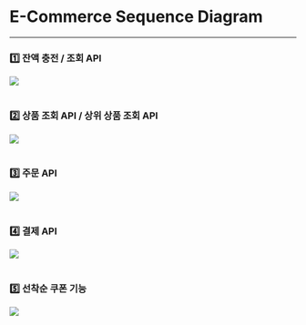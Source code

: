# E-Commerce Sequence Diagram

---

### 1️⃣ 잔액 충전 / 조회 API
[![](https://mermaid.ink/img/pako:eNqVkzFLAzEUx79KyKTYCjreUBBcHBTBTW4Jd2l72LucaW6QUlCoS62I0GpbbLnSSUQ4tEqHfqMk38Gkd9oSO7RDIHnv_3sv-fNSgw5xMbRgFV9GOHDwoYdKFPl2AECIKPMcL0QBA_JmwgczMZiIp6lsTs20eIlFfG1G-X2iCNlIgGy3-PBNPsy0RK8TwjCo4CIDpGgWt8DeLhDDtuiMgBglst8CB6dHmjKE-UJhJ-1sGXrRb4uPd42kea1ccZsFFnf45ySjNbZCnFdF8ma7lONJV_a6S-209N-rjF6DR373tZ4f-ws_vl9F3NjAj1S_sR_Pt1m6OQVbaZHtTXxZ5kWvwcetdd3JLjxnMpNgDvqY-shz1aDW5pZBVsY-tqGlti6iFza0g7rSoYiRs6vAgRajEc5BSqJSGVpFVKmqUxS6iP2O-F9Uzeo5IYszdj1G6HH6L-bfo_4Dl3umJg?type=png)](https://mermaid.live/edit#pako:eNqVkzFLAzEUx79KyKTYCjreUBBcHBTBTW4Jd2l72LucaW6QUlCoS62I0GpbbLnSSUQ4tEqHfqMk38Gkd9oSO7RDIHnv_3sv-fNSgw5xMbRgFV9GOHDwoYdKFPl2AECIKPMcL0QBA_JmwgczMZiIp6lsTs20eIlFfG1G-X2iCNlIgGy3-PBNPsy0RK8TwjCo4CIDpGgWt8DeLhDDtuiMgBglst8CB6dHmjKE-UJhJ-1sGXrRb4uPd42kea1ccZsFFnf45ySjNbZCnFdF8ma7lONJV_a6S-209N-rjF6DR373tZ4f-ws_vl9F3NjAj1S_sR_Pt1m6OQVbaZHtTXxZ5kWvwcetdd3JLjxnMpNgDvqY-shz1aDW5pZBVsY-tqGlti6iFza0g7rSoYiRs6vAgRajEc5BSqJSGVpFVKmqUxS6iP2O-F9Uzeo5IYszdj1G6HH6L-bfo_4Dl3umJg)
<br><br>
### 2️⃣ 상품 조회 API / 상위 상품 조회 API
[![](https://mermaid.ink/img/pako:eNqdVMFOwkAQ_ZXNXgUT9dYDiYkXDxoTb6aXTbtAI-1i2R4M4UDkYBRjNGiQUILxKCaNQOyhX9Tu_oPbFkXbIshtd_a9N7NvJlOHClExlGANn1nYUPCehkom0mUDgCoyqaZoVWRQwJuTwPaYPWGPLr9yk8_sosnvL1PRFy8YpbDBjSN0eMsBvNMOBq_81gshh4RiUMFFCkgxmU4CW5uzHIA9O7zXBrtH-yErAcwXChsxTkrgWa_D3t9CShwPkRmVzGnDh2A8mbFDWgY4L0TyyXQxL3C6_Kn7I10ITf1qEedvL7YjL1i_tY4laVqWM3HnBGHa9z88sMNsz3cE0XZ911kqE5EXG7yK5sru_6fQVGviQn91cS2dJROVKTIY-ePhGmO2XGzl2csw3L4LrqcwB3Vs6khTxWKoh0IypGWsYxlK4qgi81SGstEQOGRRcnxuKFCipoVz0CRWqQylIqrUxM2qqoh-rZTvqNgCJ4TM71jVKDEP4j0UraPGJ6uffpI?type=png)](https://mermaid.live/edit#pako:eNqdVMFOwkAQ_ZXNXgUT9dYDiYkXDxoTb6aXTbtAI-1i2R4M4UDkYBRjNGiQUILxKCaNQOyhX9Tu_oPbFkXbIshtd_a9N7NvJlOHClExlGANn1nYUPCehkom0mUDgCoyqaZoVWRQwJuTwPaYPWGPLr9yk8_sosnvL1PRFy8YpbDBjSN0eMsBvNMOBq_81gshh4RiUMFFCkgxmU4CW5uzHIA9O7zXBrtH-yErAcwXChsxTkrgWa_D3t9CShwPkRmVzGnDh2A8mbFDWgY4L0TyyXQxL3C6_Kn7I10ITf1qEedvL7YjL1i_tY4laVqWM3HnBGHa9z88sMNsz3cE0XZ911kqE5EXG7yK5sru_6fQVGviQn91cS2dJROVKTIY-ePhGmO2XGzl2csw3L4LrqcwB3Vs6khTxWKoh0IypGWsYxlK4qgi81SGstEQOGRRcnxuKFCipoVz0CRWqQylIqrUxM2qqoh-rZTvqNgCJ4TM71jVKDEP4j0UraPGJ6uffpI)
<br><br>
### 3️⃣ 주문 API
[![](https://mermaid.ink/img/pako:eNp9U0FPwjAU_itNTxrhD-zAyasnb6aXhlVYdN0c28EQEggcjMwYDRggQCBoYiImFdBwwD-0tv_BMiaTCfTU9_q9773vy2sRZi2dQA0WyJVHaJYcGzjnYBNRGzuukTVsTF0gKzPeW4jeTDzN5e1881GMFnyczFUr8vFmM8fvmGKQNQZkw-f9N3m_QBTRBHc6kzlaMWoRMxCdhpi8I7oKQ0BIHwPCEIghkx0_hofZJXxL53-1gyafziIKRLdUpBVTekfjVTFnLdlurRuH-ISSrXjLVob1x8F0ELAy4F9lMfyQzS4IJt-iwxAF6kTaFWfCr5i7_iz9VyB6D7z-iSih-l_H9loQaR-URf8FHCyHrHY11Z6JQRdwvxzM2eEeTxIaN9hEu8ZH_nqSJX6ngBAaCYApaBLHxIaudrO49ABBN09MgqCmrjp2LhBEtKRw2HOt02uahZrreCQFHcvL5aF2ji8LKvJsHbu_W73OqoU8s6w4JrrhWs7J6iuEP6L0Aw6qsqg?type=png)](https://mermaid.live/edit#pako:eNp9U0FPwjAU_itNTxrhD-zAyasnb6aXhlVYdN0c28EQEggcjMwYDRggQCBoYiImFdBwwD-0tv_BMiaTCfTU9_q9773vy2sRZi2dQA0WyJVHaJYcGzjnYBNRGzuukTVsTF0gKzPeW4jeTDzN5e1881GMFnyczFUr8vFmM8fvmGKQNQZkw-f9N3m_QBTRBHc6kzlaMWoRMxCdhpi8I7oKQ0BIHwPCEIghkx0_hofZJXxL53-1gyafziIKRLdUpBVTekfjVTFnLdlurRuH-ISSrXjLVob1x8F0ELAy4F9lMfyQzS4IJt-iwxAF6kTaFWfCr5i7_iz9VyB6D7z-iSih-l_H9loQaR-URf8FHCyHrHY11Z6JQRdwvxzM2eEeTxIaN9hEu8ZH_nqSJX6ngBAaCYApaBLHxIaudrO49ABBN09MgqCmrjp2LhBEtKRw2HOt02uahZrreCQFHcvL5aF2ji8LKvJsHbu_W73OqoU8s6w4JrrhWs7J6iuEP6L0Aw6qsqg)
<br><br>
### 4️⃣ 결제 API
[![](https://mermaid.ink/img/pako:eNqdVUFP2zAU_iuWTyDoH8iB066cdpt8sRoPolGnhOQwISQQTJqg02BqN1q1KBUckMakDArqoftDtf0f5sROUmduS5dT7Pe9977vvafnQ1j3XQIdeED2I0Lr5I2HdwLcQLSJg9Cre01MQyBORmww4YMR_z4W52PTOH1MeNw37_jthD1UcLwf8_i4cnd6Ir59Nu_Yl0RmEmcJEO0Wu_kpvk4QRbTCoba1taEyO5oB4L02f_yFqDqmAEXD0XQAjzvsaQT4MBG9VgFXxhRuyWz3RdQCrckQNXtGllyL7nWRKgXm3O1AQ0RWI0fXCvCbh-lTDES3wwfjUkRmnC_C8F0qIs-o4SY3vxnmFvZyzIe_RacvW_CH9xJEgfw0FxmpEDkLB3xwxS6eFVbLlNhKf8uuXtyJ1r3hhCihbqH53zx5bbpn7LZVKWY2hCmyzTtDwJP7aXJZVFFJSy2Sxzx1WYQVGCuuymtufzSdH5-0-XwM1hS59QV9qoiZ9c7Fl3TLkVsAXz54lZKtNngzKV8_flZZRe9rlebn_GyC7OvAiP9fS8Fsm6R2OrOVMiLrq64Mu-pl-2NxT1O_uUObgfXQwk3YIEEDe658GQ7TuUcw3CUNgqAjf10cfEAQ0SOJw1Hov_1I69AJg4hswsCPdnah8x7vHchT1HRxmL8pxa1c8-98vzwT1wv9YFs9RNl7dPQXcUDG0g?type=png)](https://mermaid.live/edit#pako:eNqdVUFP2zAU_iuWTyDoH8iB066cdpt8sRoPolGnhOQwISQQTJqg02BqN1q1KBUckMakDArqoftDtf0f5sROUmduS5dT7Pe9977vvafnQ1j3XQIdeED2I0Lr5I2HdwLcQLSJg9Cre01MQyBORmww4YMR_z4W52PTOH1MeNw37_jthD1UcLwf8_i4cnd6Ir59Nu_Yl0RmEmcJEO0Wu_kpvk4QRbTCoba1taEyO5oB4L02f_yFqDqmAEXD0XQAjzvsaQT4MBG9VgFXxhRuyWz3RdQCrckQNXtGllyL7nWRKgXm3O1AQ0RWI0fXCvCbh-lTDES3wwfjUkRmnC_C8F0qIs-o4SY3vxnmFvZyzIe_RacvW_CH9xJEgfw0FxmpEDkLB3xwxS6eFVbLlNhKf8uuXtyJ1r3hhCihbqH53zx5bbpn7LZVKWY2hCmyzTtDwJP7aXJZVFFJSy2Sxzx1WYQVGCuuymtufzSdH5-0-XwM1hS59QV9qoiZ9c7Fl3TLkVsAXz54lZKtNngzKV8_flZZRe9rlebn_GyC7OvAiP9fS8Fsm6R2OrOVMiLrq64Mu-pl-2NxT1O_uUObgfXQwk3YIEEDe658GQ7TuUcw3CUNgqAjf10cfEAQ0SOJw1Hov_1I69AJg4hswsCPdnah8x7vHchT1HRxmL8pxa1c8-98vzwT1wv9YFs9RNl7dPQXcUDG0g)
<br><br>
### 5️⃣ 선착순 쿠폰 기능
[![](https://mermaid.ink/img/pako:eNqdk81LAkEYxv-VlzkVmVDHPQRBlw5F0C28DO5oS-6urbOHiMDCQ59Y0IeKK3oosAw2tfAg9P847_wPzfpRudkHHRZ2Zp7fMw8P8-6SuK0zopEM23aZFWdLBk061IxZAGnqcCNupKnFQe63hddFr43XHXncCR_ja1Xm_fCuOPMVIXM-yMtTUXmQ-W4gCb5VmzNIsQQHOxE212AuCpirol_Hw_LQG4Rf7nWOYHFtOeBDyOzCwsxAp4X0WLrE5iNM4UEDS3WsnMPy0nTgMJApcEJKbUT3_Kw4vgW8aYiXLMjiFXoddZYHbBbEXSPwmYDPKtdRmlGM3FOv9axiDMJh9Uq02p9zKORLDeMsehfiZKLFz2XOR0EJsVx9b-a-LmoeYM2XpdM_FDpOD7H_9vp9kj-UOY4JvyCLhV86DN3U75BEiMkckxq6evi7_SdJ-CYzWYxo6lenzlaMxKw9paMut9d3rDjRuOOyCHFsN7lJtARNZdTKTeuUj0bmfVe9_Q3b_lgz3eC2szKYs_647b0BbHndDg?type=png)](https://mermaid.live/edit#pako:eNqdk81LAkEYxv-VlzkVmVDHPQRBlw5F0C28DO5oS-6urbOHiMDCQ59Y0IeKK3oosAw2tfAg9P847_wPzfpRudkHHRZ2Zp7fMw8P8-6SuK0zopEM23aZFWdLBk061IxZAGnqcCNupKnFQe63hddFr43XHXncCR_ja1Xm_fCuOPMVIXM-yMtTUXmQ-W4gCb5VmzNIsQQHOxE212AuCpirol_Hw_LQG4Rf7nWOYHFtOeBDyOzCwsxAp4X0WLrE5iNM4UEDS3WsnMPy0nTgMJApcEJKbUT3_Kw4vgW8aYiXLMjiFXoddZYHbBbEXSPwmYDPKtdRmlGM3FOv9axiDMJh9Uq02p9zKORLDeMsehfiZKLFz2XOR0EJsVx9b-a-LmoeYM2XpdM_FDpOD7H_9vp9kj-UOY4JvyCLhV86DN3U75BEiMkckxq6evi7_SdJ-CYzWYxo6lenzlaMxKw9paMut9d3rDjRuOOyCHFsN7lJtARNZdTKTeuUj0bmfVe9_Q3b_lgz3eC2szKYs_647b0BbHndDg)
